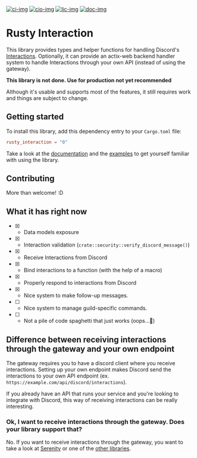 [![ci-img]][ci-link] [![cio-img]][cio-link] [![lic-img]][lic-link] [![doc-img]][doc-link]

# Rusty Interaction
This library provides types and helper functions for handling Discord's [Interactions](https://discord.com/developers/docs/interactions/slash-commands). Optionally, it can provide an actix-web backend handler system to handle Interactions through your own API (instead of using the gateway).

**This library is not done. Use for production not yet recommended**

Although it's usable and supports most of the features, it still requires work and things are subject to change. 
## Getting started
To install this library, add this dependency entry to your `Cargo.toml` file:
```toml
rusty_interaction = "0"
```
Take a look at the [documentation](https://docs.rs/rusty_interaction) and the [examples](/examples) to get yourself familiar with using the library.
## Contributing
More than welcome! :D

## What it has right now
- [x] - Data models exposure
- [x] - Interaction validation (`crate::security::verify_discord_message()`)
- [x] - Receive Interactions from Discord
- [x] - Bind interactions to a function (with the help of a macro)
- [x] - Properly respond to interactions from Discord
- [x] - Nice system to make follow-up messages.
- [ ] - Nice system to manage guild-specific commands.
- [ ] - Not a pile of code spaghetti that just works (oops...👀)


## Difference between receiving interactions through the gateway and your own endpoint
The gateway requires you to have a discord client where you receive interactions. 
Setting up your own endpoint makes Discord send the interactions to your own API endpoint (ex. `https://example.com/api/discord/interactions`).

If you already have an API that runs your service and you're looking to integrate with Discord, this way of receiving interactions can be really interesting.

### Ok, I want to receive interactions through the gateway. Does your library support that?
No. If you want to receive interactions through the gateway, you want to take a look at [Serenity](https://github.com/serenity-rs/serenity) or one of the [other libraries](https://discord.com/developers/docs/topics/community-resources#libraries-discord-libraries).

[ci-link]: https://github.com/hugopilot/rusty-interaction/actions
[ci-img]: https://img.shields.io/github/workflow/status/hugopilot/rusty-interaction/Rust?style=flat-square
[cio-link]: https://crates.io/rusty-interaction
[cio-img]: https://img.shields.io/crates/v/rusty-interaction?style=flat-square
[lic-link]: /LICENSE
[lic-img]: https://img.shields.io/crates/l/rusty-interaction?style=flat-square
[doc-link]: https://docs.rs/rusty_interaction
[doc-img]: https://img.shields.io/docsrs/rusty_interaction/latest?style=flat-square
